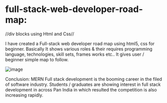# full-stack-web-developer-road-map:

//div blocks using Html and Css//

I have created a Full-stack web developer road map using html5, css for beginner.
Basically It shows various roles & their requires programming language, technologies, skill sets, frames works etc..
It gives user / beginner simple map to follow.

![image](https://user-images.githubusercontent.com/126344231/228320281-007cb645-4d53-4ccd-b3ac-94b93f804fbc.png)


Conclusion:
MERN Full stack development is the booming career in the filed of software industry. Students / graduates are showing interest in full stack development in across Pan India in which resulted the competition is also increasing rapidly.
